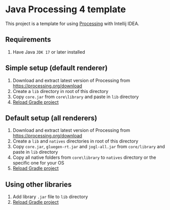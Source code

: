 # Java Processing 4 template

This project is a template for using [Processing](https://processing.org/) with Intellij IDEA.

## Requirements

1. Have Java `JDK 17` or later installed

## Simple setup (default renderer)

1. Download and extract latest version of Processing from https://processing.org/download
2. Create a `lib` directory in root of this directory
3. Copy `core.jar` from `core\library` and paste in `lib` directory
4. [Reload Gradle project](https://www.jetbrains.com/help/idea/work-with-gradle-projects.html#gradle_refresh_project)

## Default setup (all renderers)

1. Download and extract latest version of Processing from https://processing.org/download
2. Create a `lib` and `natives` directories in root of this directory
3. Copy `core.jar`, `gluegen-rt.jar` and `jogl-all.jar` from `core/library` and paste in `lib` directory
4. Copy all native folders from `core\library` to `natives` directory or the specific one for your OS
5. [Reload Gradle project](https://www.jetbrains.com/help/idea/work-with-gradle-projects.html#gradle_refresh_project)

## Using other libraries

1. Add library `.jar` file to `lib` directory
2. [Reload Gradle project](https://www.jetbrains.com/help/idea/work-with-gradle-projects.html#gradle_refresh_project)
